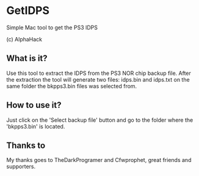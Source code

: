 # GetIDPS
Simple Mac tool to get the PS3 IDPS

(c) AlphaHack

What is it?
----------
Use this tool to extract the IDPS from the PS3 NOR chip backup file. After the extraction the tool will generate two files: idps.bin and idps.txt on the same folder the bkpps3.bin files was selected from.


How to use it?
-------------
Just click on the 'Select backup file' button and go to the folder where the 'bkpps3.bin' is located.


Thanks to
---------
My thanks goes to TheDarkProgramer and Cfwprophet, great friends and supporters.

